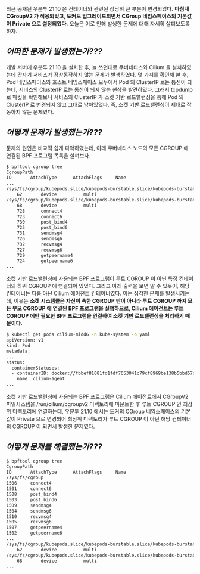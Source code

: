 최근 공개된 우분투 21.10 은 컨테이너와 관련된 상당히 큰 부분이 변경되었다. **마침내 CGroupV2 가 적용되었고, 도커도 업그레이드되면서 CGroup 네임스페이스의 기본값이 Private 으로 설정되었다.** 오늘은 이로 인해 발생한 문제에 대해 자세히 살펴보도록 하자.

## _어떠한 문제가 발생했는가???_

개발 서버에 우분투 21.10 을 설치한 후, 늘 쓰던대로 쿠버네티스와 Cilium 을 설치하였는데 갑자기 서비스가 정상동작하지 않는 문제가 발생하였다. 몇 가지를 확인해 본 후, Pod 네임스페이스와 호스트 네임스페이스 모두에서 Pod 의 ClusterIP 로는 통신이 되는데, 서비스의 ClusterIP 로는 통신이 되지 않는 현상을 발견하였다. 그래서 tcpdump 로 패킷을 확인해보니 서비스의 ClusterIP 가 소켓 기반 로드밸런싱을 통해 Pod 의 ClusterIP 로 변경되지 않고 그대로 남아있었다. 즉, 소켓 기반 로드밸런싱이 제대로 작동하지 않는 문제였다.

## _어떻게 문제가 발생했는가???_

문제의 원인은 비교적 쉽게 파악하였는데, 아래 쿠버네티스 노드의 모든 CGROUP 에 연결된 BPF 프로그램 목록을 살펴보자.

```bash
$ bpftool cgroup tree
CgroupPath
ID       AttachType      AttachFlags     Name
...
/sys/fs/cgroup/kubepods.slice/kubepods-burstable.slice/kubepods-burstable-podf8371831_8021_4722_af27_93c925d25a14.slice/docker-5cecdc399e2fa339d62a5b276331d8a5875fff7898a09d1ba1f5d710ecb12f13.scope
    62       device          multi
/sys/fs/cgroup/kubepods.slice/kubepods-burstable.slice/kubepods-burstable-podf8371831_8021_4722_af27_93c925d25a14.slice/docker-fbbef81081fd1fdf7653041c79cf8969be138b5bbd57db50de28cba35fd65910.scope
    68       device          multi
    728      connect4
    723      connect6
    730      post_bind4
    725      post_bind6
    731      sendmsg4
    726      sendmsg6
    732      recvmsg4
    727      recvmsg6
    729      getpeername4
    724      getpeername6
...
```

소켓 기반 로드밸런싱에 사용되는 BPF 프로그램이 루트 CGROUP 이 아닌 특정 컨테이너의 하위 CGROUP 에 연결되어 있었다. 그리고 아래 출력을 보면 알 수 있듯이, 해당 컨테이너는 다름 아닌 Cilium 에이전트 컨테이너였다. 이는 심각한 문제를 발생시키는데, 이유는 **소켓 시스템콜은 자신이 속한 CGROUP 만이 아니라 루트 CGROUP 까지 모든 부모 CGROUP 에 연결된 BPF 프로그램을 실행하므로, Cilium 에이전트는 루트 CGROUP 에만 필요한 BPF 프로그램을 연결하여 소켓 기반 로드밸런싱을 처리하기 때문이다.**

```bash
$ kubectl get pods cilium-mldd6 -n kube-system -o yaml
apiVersion: v1
kind: Pod
metadata:
...
status:
  containerStatuses:
  - containerID: docker://fbbef81081fd1fdf7653041c79cf8969be138b5bbd57db50de28cba35fd65910
    name: cilium-agent
...
```

소켓 기반 로드밸런싱에 사용되는 BPF 프로그램은 Cilium 에이전트에서 CGroupV2 파일시스템을 /run/cilium/cgroupv2 디렉토리에 마운트한 후 루트 CGROUP 인 최상위 디렉토리에 연결하는데, 우분투 21.10 에서는 도커의 CGroup 네임스페이스의 기본값이 Private 으로 변경되어 최상위 디렉토리가 루트 CGROUP 이 아닌 해당 컨테이너의 CGROUP 이 되면서 발생한 문제였다.

## _어떻게 문제를 해결했는가???_

```bash
$ bpftool cgroup tree
CgroupPath
ID       AttachType      AttachFlags     Name
/sys/fs/cgroup
1506     connect4
1501     connect6
1508     post_bind4
1503     post_bind6
1509     sendmsg4
1504     sendmsg6
1510     recvmsg4
1505     recvmsg6
1507     getpeername4
1502     getpeername6
...
/sys/fs/cgroup/kubepods.slice/kubepods-burstable.slice/kubepods-burstable-podf8371831_8021_4722_af27_93c925d25a14.slice/docker-5cecdc399e2fa339d62a5b276331d8a5875fff7898a09d1ba1f5d710ecb12f13.scope
    62       device          multi
/sys/fs/cgroup/kubepods.slice/kubepods-burstable.slice/kubepods-burstable-podf8371831_8021_4722_af27_93c925d25a14.slice/docker-fbbef81081fd1fdf7653041c79cf8969be138b5bbd57db50de28cba35fd65910.scope
    68       device          multi
...
```
